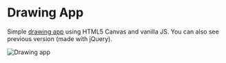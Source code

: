 # Drawing App

Simple [drawing app](https://anna.pm/canvas) using HTML5 Canvas and vanilla JS. You can also see previous version (made with jQuery).

![Drawing app](https://github.com/anna-wro/canvas/blob/master//screenshots/screenshot_save.png)



